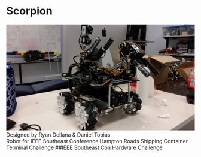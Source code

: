 # Scorpion 
![alt tag](https://github.com/DJTobias/IEEE-SouthEast-Con-Hardware-Project/blob/master/Scopion3.jpg)
<br /> Designed by Ryan Dellana & Daniel Tobias 
<br /> Robot for IEEE Southeast Conference Hampton Roads Shipping Container Terminal Challenge
##[IEEE Southeast Con Hardware Challenge](https://docs.google.com/document/d/1ITIsL9fpTk5HKEJW1NENVrkgfCgXqONWpm0sevzeYmo/edit#heading=h.obp73v47rneu)
